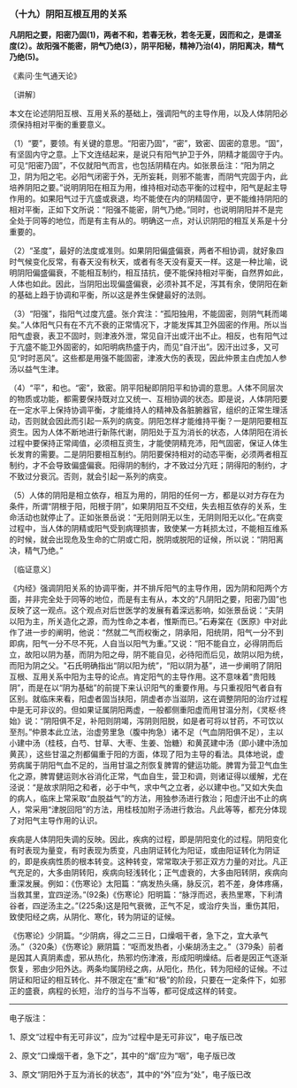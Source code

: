 ### （十九）阴阳互根互用的关系

**凡阴阳之要，阳密乃固(1)，两者不和，若春无秋，若冬无夏，因而和之，是谓圣度(2）。故阳强不能密，阴气乃绝(3），阴平阳秘，精神乃治(4)，阴阳离决，精气乃绝(5)。**

《素问·生气通天论》

〔讲解〕

本文在论述阴阳互根、互用关系的基础上，强调阳气的主导作用，以及人体阴阳必须保持相对平衡的重要意义。

（1）“要”，要领。有关键的意思。“阳密乃固”，“密”，致密、固密的意思。“固”，有坚固内守之意。上下文连结起来，是说只有阳气护卫于外，阴精才能固守于内。可见“阳密乃固”，不仅就阳气而言，也包括阴精在内。如张景岳注：“阳为阴之卫，阴为阳之宅。必阳气闭密于外，无所妄耗，则邪不能害，而阴气完固于内，此培养阴阳之要。”说明阴阳在相互为用，维持相对动态平衡的过程中，阳气是起主导作用的。如果阳气过于亢盛或衰退，均不能使在内的阴精固守，更不能维持阴阳的相对平衡，正如下文所说：“阳强不能密，阴气乃绝。”同时，也说明阴阳并不是完全处于同等的地位，而是有主有从的。明确这一点，对认识阴阳的相互关系是十分重要的。

（2）“圣度”，最好的法度或准则。如果阴阳偏盛偏衰，两者不相协调，就好象四时气候变化反常，有春天没有秋天，或者有冬天没有夏天一样。这是一种比喻，说明阴阳偏盛偏衰，不能相互制约，相互拮抗，便不能保持相对平衡，自然界如此，人体也如此。因此，当阴阳出现偏盛偏衰，必须补其不足，泻其有余，使阴阳在新的基础上趋于协调和平衡，所以这是养生保健最好的法则。

（3）“阳强”，指阳气过度亢盛。张介宾注：“孤阳独用，不能固密，则阴气耗而竭矣。”人体阳气只有在不亢不衰的正常情况下，才能发挥其卫外固密的作用。所以当阳气虚衰，表卫不固时，则津液外泄，常见自汗出或汗出不止。相反，也有阳气过于亢盛不能卫外固密的，如阳明病热盛于内，而见“自汗出”。因汗出过多，又可见“时时恶风”。这些都是用强不能固密，津液大伤的表现，因此仲景主白虎加人参汤以益气生津。

（4）“平”，和也。“密”，致密。阴平阳秘即阴阳平和协调的意思。人体不同层次的物质或功能，都需要保持既对立又统一、互相协调的状态。即是说，人体阴阳要在一定水平上保持协调平衡，才能维持人的精神及各脏腑器官，组织的正常生理活动，否则就会因此而引起一系列的病变。阴阳怎样才能维持平衡？一是阴阳要相互资生。因为人体不断地进行新陈代谢，阴阳处于互为消长的状态，人体阴阳在消长过程中要保持正常阈值，必须相互资生，才能使阴精充沛，阳气固密，保证人体生长发育的需要。二是阴阳要相互制约。阴阳要保持相对的动态平衡，必须两者相互制约，才不会导致偏盛偏衰。阳得阴的制约，才不致过分亢旺；阴得阳的制约，才不致过分衰沉。否则，就会引起一系列的病变。

（5）人体的阴阳是相立依存，相互为用的，阴阳的任何一方，都是以对方存在为条件，所谓“阴根于阳，阳根于阴”，如果阴阳互不交纽，失去相互依存的关系，生命活动也就停止了。正如张景岳说：“无阳则阴无以生，无阴则阳无以化。”在病变过程中，当人体的阴精或阳气受到病理损害，致使某一方耗损太过，不能相互维系的时候，就会出现危及生命的亡阴或亡阳，脱阴或脱阳的证候，所以说：“阴阳离决，精气乃绝。”

〔临证意义〕

《内经》强调阴阳关系的协调平衡，并不排斥阳气的主导作用，因为阴和阳两个方面，并非完全处于同等的地位，而是有主有从，本文的“凡阴阳之要，阳密乃固”也反映了这一观点。这个观点对后世医学的发展有着深远影响，如张景岳说：“夫阴以阳为主，所关造化之源，而为性命之本者，惟斯而已。”石寿棠在《医原》中对此作了进一步的阐明，他说：“然就二气而权衡之，阴承阳，阳统阴，阳气一分不到即病，阳气一分不尽不死，人自当以阳气为重。”又说：“阳不能自立，必得阴而后立，故阳以阴为基，而阴为阳之母，阴不能自见，必待阳而后见，故阴以阳为统，而阳为阴之父。"石氏明确指出“阴以阳为统”，“阳以阴为基”，进一步阐明了阴阳互根、互用关系中阳为主导的论点。肯定阳气的主导作用。这不意味着“贵阳贱阴”，而是在以“阴为基础”的前提下来认识阳气的重要作用。与只重视阳气者自有区别。就临床来看，阳虚者固当扶阳，阴虚者亦当滋阴，这在调整阴阳的治疗过程中是无可非议的。但如果证属阴阳两虚，一般都侧重阳虚而用甘温分剂，《灵枢·终始》说：“阴阳俱不足，补阳则阴竭，泻阴则阳脱，如是者可将以甘药，不可饮以至剂。”仲景本此立法，治虚劳里急（腹中拘急）诸不足（气血阴阳俱不足），主以小建中汤（桂枝，白芍、甘草、大枣、生姜、饴糖）和黄芪建中汤（即小建中汤加黄芪），这些甘温之剂都偏重于阳的方面，体现了阳为主导的看法。具体地说，虚劳病属于阴阳气血不足的，当用甘温之剂恢复脾胃的健运功能。脾胃为营卫气血生化之源，脾胃健运则水谷消化正常，气血自生，营卫和调，则诸证得以缓解，尤在泾说：“是故求阴阳之和者，必于中气，求中气之立者，必以建中也。”又如大失血的病人，临床上常采取“血脱益气”的方法，用独参汤进行救治；阳虚汗出不止的病人，常采用“津脱回阳”的方法，用桂枝加附子汤进行救治。凡此等等，都充分体现了对阳气主导作用的认识。

疾病是人体阴阳失调的反映。因此，疾病的过程，即是阴阳变化的过程。阴阳变化有时表现为量变，有时表现为质变，凡由阴证转化为阳证，或由阳证转化为阴证的，即是疾病性质的根本转变。这种转变，常常取决于邪正双方力量的对比。凡正气充足的，大多由阴转阳，疾病向轻浅转化；正气虚衰的，大多由阳转阴，疾病向重深发展。例如：《伤寒论》太阳篇：“病发热头痛，脉反沉，若不差，身体疼痛，当救其里，宜四逆汤。”(92条)《伤寒论》阳明篇：“脉浮而迟，表热里寒，下利清谷者，四逆汤主之。”(225条)这是阳气衰微，正气不足，或治疗失当，重伤其阳，致使阳经之病，从阴化、寒化，转为阴证的证候。

《伤寒论》少阴篇。“少阴病，得之二三日，口燥咽干者，急下之，宜大承气汤。”（320条）《伤寒论》厥阴篇：“呕而发热者，小柴胡汤主之。”（379条）前者是因其人真阴素虚，邪从热化，热邪灼伤津液，形成阳明燥结。后者是因正气逐渐恢复，邪由少阳外达。两条均属阴经之病，从阳化，热化，转为阳经的证候。不过阴证和阳证的相互转化、并不限定在“重”和“极”的阶段，只要在一定条件下，如邪正的盛衰，病程的长短，治疗的当与不当等，都可促成这样的转变。

------

电子版注：

1、原文“过程中有无可非议”，应为“过程中是无可非议”，电子版已改

2、原文“口燥烟干者，急下之”，其中的“烟”应为“咽”，电子版已改

3、原文“阴阳外于互为消长的状态”，其中的“外”应为“处”，电子版已改

